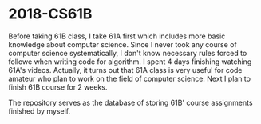 # 2018-CS61B

Before taking 61B class, I take 61A first which includes more basic knowledge about computer science. Since I never took any course of computer science systematically, I don't know  necessary rules forced to followe when writing code for algorithm. I spent 4 days finishing watching 61A's videos. Actually, it turns out that 61A class is very useful for code amateur who plan to work on the field of computer science. Next I plan to finish 61B course for 2 weeks.

The repository serves as the database of storing 61B' course assignments finished by myself.


